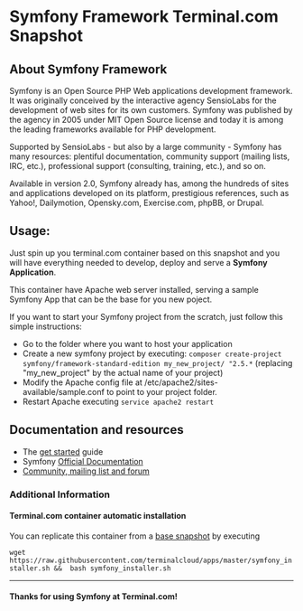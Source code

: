 # **Symfony Framework** Terminal.com Snapshot

## About **Symfony Framework**

Symfony is an Open Source PHP Web applications development framework. It was originally conceived by the interactive agency SensioLabs for the development of web sites for its own customers. Symfony was published by the agency in 2005 under MIT Open Source license and today it is among the leading frameworks available for PHP development.


Supported by SensioLabs - but also by a large community - Symfony has many resources: plentiful documentation, community support (mailing lists, IRC, etc.), professional support (consulting, training, etc.), and so on.


Available in version 2.0, Symfony already has, among the hundreds of sites and applications developed on its platform, prestigious references, such as Yahoo!, Dailymotion, Opensky.com, Exercise.com, phpBB, or Drupal.

## Usage:
Just spin up you terminal.com container based on this snapshot and you will have everything needed to develop, deploy and serve a **Symfony Application**. 

This container have Apache web server installed, serving a sample Symfony App that can be the base for you new poject.

If you want to start your Symfony project from the scratch, just follow this simple instructions:
- Go to the folder where you want to host your application
- Create a new symfony project by executing: `composer create-project symfony/framework-standard-edition my_new_project/ "2.5.*` (replacing "my_new_project" by the actual name of your project)
- Modify the Apache config file at /etc/apache2/sites-available/sample.conf to point to your project folder.
- Restart Apache executing `service apache2 restart`

## Documentation and resources
- The [get started](http://symfony.com/get-started) guide
- Symfony [Official Documentation](http://symfony.com/doc/current/index.html)
- [Community, mailing list and forum](http://symfony.com/community)

### Additional Information
#### Terminal.com container automatic installation
You can replicate this container from a [base snapshot](https://www.terminal.com/tiny/FzpHiTXG1K) by executing

`wget https://raw.githubusercontent.com/terminalcloud/apps/master/symfony_installer.sh &&  bash symfony_installer.sh`

---

#### Thanks for using Symfony at Terminal.com!